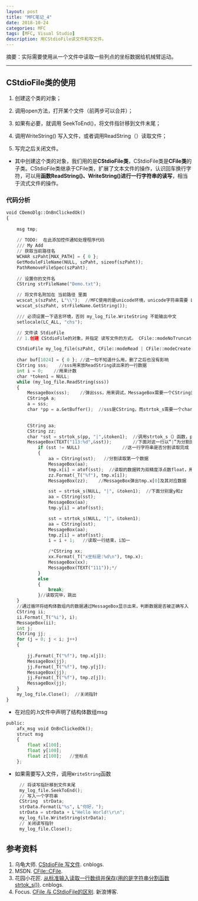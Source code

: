 ```yaml
---
layout: post
title: "MFC笔记_4"
date: 2018-10-24
categories: MFC
tags: [MFC, Visual Studio]
description: 用CStdioFile读文件和写文件。
---
```


摘要：实际需要使用从一个文件中读取一些列点的坐标数据给机械臂运动。

---

## CStdioFile类的使用

1. 创建这个类的对象；

2. 调用open方法，打开某个文件（前两步可以合并）；

3. 如果有必要，就调用 SeekToEnd()，将文件指针移到文件末尾；

4. 调用WriteString() 写入文件，或者调用ReadString（）读取文件；

5. 写完之后关闭文件。

- 其中创建这个类的对象，我们用的是**CStdioFile类**，CStdioFile类是**CFile类**的子类。CStdioFile类继承于CFile类，扩展了文本文件的操作，认识回车换行字符，可以用**函数ReadString()、WriteString()进行一行字符串的读写**，相当于流式文件的操作。

### 代码分析

```python
void CDemoDlg::OnBnClickedOk()
{
	
    msg tmp;
	
    // TODO:  在此添加控件通知处理程序代码
    /// My Add 
    // 获取当前路径名
    WCHAR szPaht[MAX_PATH] = { 0 };
    GetModuleFileName(NULL, szPaht, sizeof(szPaht));
    PathRemoveFileSpec(szPaht);
    
    // 设置你的文件名
    CString strFileName("Demo.txt");

    // 将文件名附加在 当前路径 里面
    wcscat_s(szPaht, L"\\");  //MFC使用的是unicode环境，unicode字符串需要 L 开头的宏
    wcscat_s(szPaht, strFileName.GetString());

    /// 必须设置一下语言环境，否则 my_log_file.WriteString 不能输出中文
    setlocale(LC_ALL, "chs");

    // 文件读 StdioFile
    // 1.创建 CStdioFile的对象，并指定 读写文件的方式。 CFile::modeNoTruncate，不会覆盖之前的文件。

	CStdioFile my_log_file(szPaht, CFile::modeRead | CFile::modeCreate | CFile::modeNoTruncate);
   
	char buf[1024] = { 0 }; //这一句不知道什么用，删了之后也没有影响
	CString sss;    //sss用来放ReadString读出来的一行数据
	int i = 0;    //用来计数
	char *token1 = NULL;
	while (my_log_file.ReadString(sss))
	{
		MessageBox(sss);    //弹出sss，用来调试，MessageBox需要一个CString类型的数据，要转换
		CStringA a;
		a = sss;
		char *pp = a.GetBuffer();  //sss是CString，而strtok_s需要一个char*类型的数据，上面两行代码进行格式转换

		
		CString aa;
		CString zz;
		char *sst = strtok_s(pp, "|",&token1);  //调用strtok_s（）函数，pp就是读取的一行数据，转为了char*格式，
		MessageBox(TEXT("113:%d",&sst));        //下面对这一行以“|”为分割的数据读取每一段数据，MessageBox都是调试用的
			if (sst != NULL)                //这一行字符串是否分割读取完成
			{
				aa = CString(sst);   //分割读取第一个数据
				MessageBox(aa);
				tmp.x[i] = atof(sst);  //读取的数据转为双精度浮点数float，用atof函数
				zz.Format(_T("%f"), tmp.x[i]);
				MessageBox(zz);    //MessageBox弹出tmp.x[0]及其对应数据

				sst = strtok_s(NULL, "|", &token1);  //下面分别是y和z
				aa = CString(sst);
				MessageBox(aa);
				tmp.y[i] = atof(sst);

				sst = strtok_s(NULL, "|", &token1);
				aa = CString(sst);
				MessageBox(aa);
				tmp.z[i] = atof(sst);
				i = i + 1;   //读取一行结束，i加一

				/*CString xx;
				xx.Format(_T("x坐标是:%d\n"), tmp.x);
				MessageBox(xx);
				MessageBox(TEXT("111"));*/
			}
			else
			{
				break;
			}//读取完毕，跳出
	}
	//通过循环将结构体数组内的数据通过MessageBox显示出来，判断数据是否被正确写入
	CString ii;
	ii.Format(_T("%i"), i);
	MessageBox(ii);
	int j;
	CString jj;
	for (j = 0; j < i; j++)
	{
		
		jj.Format(_T("%f"), tmp.x[j]);
		MessageBox(jj);
		jj.Format(_T("%f"), tmp.y[j]);
		MessageBox(jj);
		jj.Format(_T("%f"), tmp.z[j]);
		MessageBox(jj);
	}
	my_log_file.Close();  //关闭指针
}
```

- 在对应的.h文件中声明了结构体数组msg

```python
public:
    afx_msg void OnBnClickedOk();
	struct msg
	{
		float x[100];
		float y[100];
		float z[100];   //坐标点
	};
```

- 如果需要写入文件，调用```WriteString```函数

```python
     // 将读写指针移到文件末尾
     my_log_file.SeekToEnd();
     // 写入一个字符串
     CString  strData;
     strData.Format(L"%s", L"你好，");
     strData = strData + L"Hello World!\r\n";
     my_log_file.WriteString(strData);
     // 关闭读写指针 
     my_log_file.Close();
```

## 参考资料

1. 乌龟大师. [CStdioFile 写文件](https://www.cnblogs.com/MasterOogway/p/5801464.html). cnblogs. 
2. MSDN. [CFile::CFile](https://msdn.microsoft.com/zh-cn/library/cz0a83sb.aspx). 
3. 花园小花匠. [从标准输入读取一行数组并保存(用的是字符串分割函数strtok_s())](https://www.cnblogs.com/gardenofhu/p/5861214.html). cnblogs.
4. Focus. [CFile 与 CStdioFile的区别](http://blog.sina.com.cn/s/blog_70441c8e0101hyv5.html). 新浪博客.

